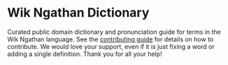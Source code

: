 
# Wik Ngathan Dictionary

Curated public domain dictionary and pronunciation guide for terms in the Wik Ngathan language. See the [contributing guide](https://github.com/drumworkteam/term/blob/make/.github/contributing.md) for details on how to contribute. We would love your support, even if it is just fixing a word or adding a single definition. Thank you for all your help!